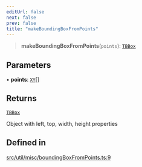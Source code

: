 ```yaml
---
editUrl: false
next: false
prev: false
title: "makeBoundingBoxFromPoints"
---
```


> **makeBoundingBoxFromPoints**(`points`): [`TBBox`](/api/type-aliases/tbbox/)

## Parameters

• **points**: [`XY`](/api/interfaces/xy/)[]

## Returns

[`TBBox`](/api/type-aliases/tbbox/)

Object with left, top, width, height properties

## Defined in

[src/util/misc/boundingBoxFromPoints.ts:9](https://github.com/fabricjs/fabric.js/blob/c093e29e73123dafcfa091ff4d5e04e690bb796e/src/util/misc/boundingBoxFromPoints.ts#L9)
